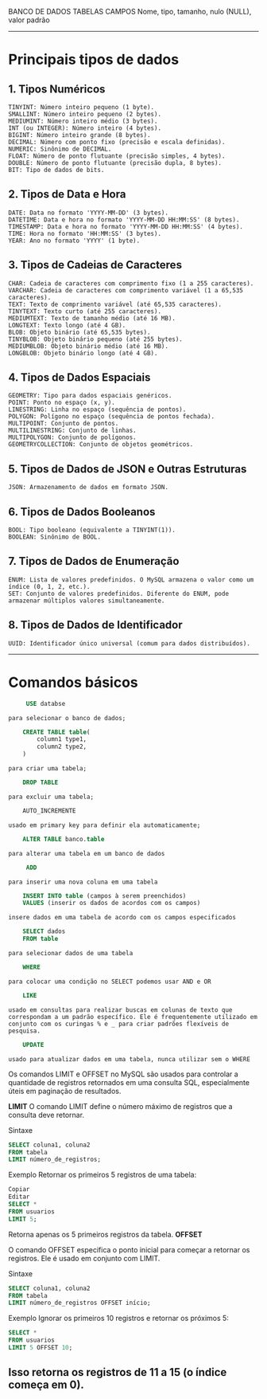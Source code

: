 BANCO DE DADOS
    TABELAS
        CAMPOS
            Nome, tipo, tamanho, nulo (NULL), valor padrão

---
# Principais tipos de dados
## 1. Tipos Numéricos
    TINYINT: Número inteiro pequeno (1 byte).
    SMALLINT: Número inteiro pequeno (2 bytes).
    MEDIUMINT: Número inteiro médio (3 bytes).
    INT (ou INTEGER): Número inteiro (4 bytes).
    BIGINT: Número inteiro grande (8 bytes).
    DECIMAL: Número com ponto fixo (precisão e escala definidas).
    NUMERIC: Sinônimo de DECIMAL.
    FLOAT: Número de ponto flutuante (precisão simples, 4 bytes).
    DOUBLE: Número de ponto flutuante (precisão dupla, 8 bytes).
    BIT: Tipo de dados de bits.

## 2. Tipos de Data e Hora
    DATE: Data no formato 'YYYY-MM-DD' (3 bytes).
    DATETIME: Data e hora no formato 'YYYY-MM-DD HH:MM:SS' (8 bytes).
    TIMESTAMP: Data e hora no formato 'YYYY-MM-DD HH:MM:SS' (4 bytes).
    TIME: Hora no formato 'HH:MM:SS' (3 bytes).
    YEAR: Ano no formato 'YYYY' (1 byte).

## 3. Tipos de Cadeias de Caracteres
    CHAR: Cadeia de caracteres com comprimento fixo (1 a 255 caracteres).
    VARCHAR: Cadeia de caracteres com comprimento variável (1 a 65,535 caracteres).
    TEXT: Texto de comprimento variável (até 65,535 caracteres).
    TINYTEXT: Texto curto (até 255 caracteres).
    MEDIUMTEXT: Texto de tamanho médio (até 16 MB).
    LONGTEXT: Texto longo (até 4 GB).
    BLOB: Objeto binário (até 65,535 bytes).
    TINYBLOB: Objeto binário pequeno (até 255 bytes).
    MEDIUMBLOB: Objeto binário médio (até 16 MB).
    LONGBLOB: Objeto binário longo (até 4 GB).

## 4. Tipos de Dados Espaciais
    GEOMETRY: Tipo para dados espaciais genéricos.
    POINT: Ponto no espaço (x, y).
    LINESTRING: Linha no espaço (sequência de pontos).
    POLYGON: Polígono no espaço (sequência de pontos fechada).
    MULTIPOINT: Conjunto de pontos.
    MULTILINESTRING: Conjunto de linhas.
    MULTIPOLYGON: Conjunto de polígonos.
    GEOMETRYCOLLECTION: Conjunto de objetos geométricos.

## 5. Tipos de Dados de JSON e Outras Estruturas
    JSON: Armazenamento de dados em formato JSON.

## 6. Tipos de Dados Booleanos
    BOOL: Tipo booleano (equivalente a TINYINT(1)).
    BOOLEAN: Sinônimo de BOOL.

## 7. Tipos de Dados de Enumeração
    ENUM: Lista de valores predefinidos. O MySQL armazena o valor como um índice (0, 1, 2, etc.).
    SET: Conjunto de valores predefinidos. Diferente do ENUM, pode armazenar múltiplos valores simultaneamente.

## 8. Tipos de Dados de Identificador
    UUID: Identificador único universal (comum para dados distribuídos).

---
# Comandos básicos
```sql
     USE databse
```
    para selecionar o banco de dados;
```sql
    CREATE TABLE table(
        column1 type1,
        column2 type2,
    )
```
    para criar uma tabela;
```sql
    DROP TABLE
```
    para excluir uma tabela;
```sql 
    AUTO_INCREMENTE
```
    usado em primary key para definir ela automaticamente;
```sql
    ALTER TABLE banco.table
``` 
    para alterar uma tabela em um banco de dados

```sql
     ADD
``` 
    para inserir uma nova coluna em uma tabela
```sql
    INSERT INTO table (campos à serem preenchidos)
    VALUES (inserir os dados de acordos com os campos)
```
    insere dados em uma tabela de acordo com os campos especificados

```sql
    SELECT dados 
    FROM table
```
    para selecionar dados de uma tabela
```sql
    WHERE
```
    para colocar uma condição no SELECT podemos usar AND e OR
```sql
    LIKE
```
    usado em consultas para realizar buscas em colunas de texto que correspondam a um padrão específico. Ele é frequentemente utilizado em conjunto com os curingas % e _ para criar padrões flexíveis de pesquisa.

```sql
    UPDATE
```
    usado para atualizar dados em uma tabela, nunca utilizar sem o WHERE
Os comandos LIMIT e OFFSET no MySQL são usados para controlar a quantidade de registros retornados em uma consulta SQL, especialmente úteis em paginação de resultados.

**LIMIT**
O comando LIMIT define o número máximo de registros que a consulta deve retornar.

Sintaxe
```sql
SELECT coluna1, coluna2
FROM tabela
LIMIT número_de_registros;
```
Exemplo
Retornar os primeiros 5 registros de uma tabela:
```sql
Copiar
Editar
SELECT * 
FROM usuarios 
LIMIT 5;
```
Retorna apenas os 5 primeiros registros da tabela.
**OFFSET**

O comando OFFSET especifica o ponto inicial para começar a retornar os registros. Ele é usado em conjunto com LIMIT.

Sintaxe
```sql
SELECT coluna1, coluna2
FROM tabela
LIMIT número_de_registros OFFSET início;
```
Exemplo
Ignorar os primeiros 10 registros e retornar os próximos 5:
```sql
SELECT * 
FROM usuarios 
LIMIT 5 OFFSET 10;
```
Isso retorna os registros de 11 a 15 (o índice começa em 0).
---
